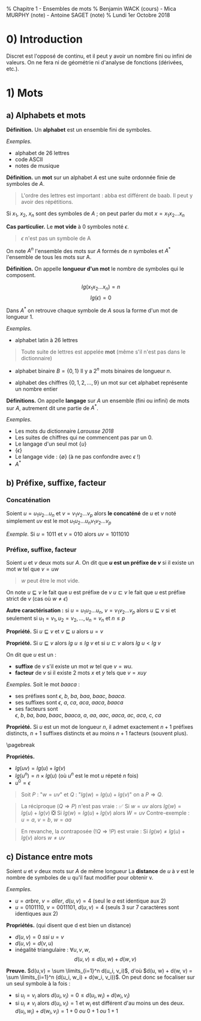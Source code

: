 % Chapitre 1 - Ensembles de mots
% Benjamin WACK (cours) - Mica MURPHY (note) - Antoine SAGET (note)
% Lundi 1er Octobre 2018

# 0) Introduction

Discret est l'opposé de continu, et il peut y avoir un nombre fini ou infini de valeurs. On ne fera ni de géométrie ni d'analyse de fonctions (dérivées, etc.).

# 1) Mots

## a) Alphabets et mots

**Définition.** Un **alphabet** est un ensemble fini de symboles.

*Exemples.*

- alphabet de 26 lettres
- code ASCII
- notes de musique

**Définition.** un **mot** sur un alphabet $A$ est une suite ordonnée finie de symboles de $A$.

>L'ordre des lettres est important : abba est différent de baab.
>Il peut y avoir des répétitions.


Si $x_1$, $x_2$, $x_n$ sont des symboles de $A$ ; on peut parler du mot $x=x_1x_2...x_n$

**Cas particulier.** Le **mot vide** à $0$ symboles noté $\epsilon$.

>$\epsilon$ n'est pas un symbole de A

On note $A^n$ l'ensemble des mots sur $A$ formés de $n$ symboles et $A^*$ l'ensemble de tous les mots sur A.

**Définition.** On appelle **longueur d'un mot** le nombre de symboles qui le composent.

$$lg(x_1x_2...x_n) = n$$
$$lg(\epsilon) = 0$$

Dans $A^*$ on retrouve chaque symbole de $A$ sous la forme d'un mot de longueur $1$.

*Exemples.*

- alphabet latin à 26 lettres

> Toute suite de lettres est appelée **mot** (même s'il n'est pas dans le dictionnaire)


- alphabet binaire $B=\{0, 1\}$
Il y a $2^n$ mots binaires de longueur $n$.

- alphabet des chiffres $\{0, 1, 2, \dots, 9\}$
un mot sur cet alphabet représente un nombre entier

**Définitions.** On appelle **langage** sur $A$ un ensemble (fini ou infini) de mots sur $A$, autrement dit une partie de $A^*$.

*Exemples.*

- Les mots du dictionnaire *Larousse 2018*
- Les suites de chiffres qui ne commencent pas par un $0$.
- Le langage d'un seul mot $\{u\}$
- $\{\epsilon\}$
- Le langage vide : $\{\emptyset\}$ (à ne pas confondre avec $\epsilon$ !)
- $A^*$

## b) Préfixe, suffixe, facteur

### Concaténation

Soient $u = u_1u_2 \dots u_n$ et $v = v_1v_2 \dots v_p$ alors **le concaténé** de $u$ et $v$ noté simplement $uv$ est le mot $u_1u_2 \dots u_nv_1v_2 \dots v_p$

*Exemple.* Si $u = 1011$ et $v = 010$ alors $uv = 1011010$

### Préfixe, suffixe, facteur

Soient $u$ et $v$ deux mots sur $A$. On dit que **$u$ est un préfixe de $v$** si il existe un mot $w$ tel que $v = uw$

> $w$ peut être le mot vide.

On note $u \sqsubseteq v$ le fait que $u$ est préfixe de $v$
$u \sqsubset v$ le fait que $u$ est préfixe strict de $v$ (cas où $w \neq \epsilon$)

**Autre caractérisation :** si $u = u_1u_2 \dots u_n$, $v = v_1v_2 \dots v_p$
alors $u \sqsubseteq v$ si et seulement si $u_1 = v_1, u_2 = v_2, \dots , u_n = v_n$ et $n \leq p$

**Propriété.** Si $u \sqsubseteq v$ et $v \sqsubseteq u$ alors $u=v$

**Propriété.** Si $u \sqsubseteq v$ alors $lg\ u \leq lg\ v$ et si $u \sqsubset v$ alors $lg\ u < lg\ v$

On dit que $u$ est un :

- **suffixe** de $v$ s'il existe un mot $w$ tel que $v=wu$.
- **facteur** de $v$ si il existe 2 mots $x$ et $y$ tels que $v = xuy$

*Exemples.* Soit le mot $baaca$ :

- ses préfixes sont $\epsilon,\ b,\ ba,\ baa,\ baac,\ baaca$.
- ses suffixes sont $\epsilon,\ a,\ ca,\ aca,\ aaca,\ baaca$
- ses facteurs sont $\epsilon,\ b,\ ba,\ baa,\ baac,\ baaca,\ a,\ aa,\ aac,\ aaca,\ ac,\ aca,\ c,\ ca$

**Propriété.** Si $u$ est un mot de longueur $n$, il admet exactement $n + 1$ préfixes distincts, $n + 1$ suffixes distincts et au moins $n + 1$ facteurs (souvent plus).

\pagebreak

**Propriétés.**

- $lg(uv) = lg(u) + lg(v)$
- $lg(u^n) = n \times lg(u)$ (où $u^n$ est le mot $u$ répeté $n$ fois)
- $u^0 = \epsilon$

>Soit $P$ : "$w=uv$" et $Q$ : "$lg(w) = lg(u) + lg(v)$" on a $P \Rightarrow Q$.

>La réciproque ($Q \Rightarrow P$) n'est pas vraie :
>:white_check_mark: Si $w = uv$ alors $lg(w) = lg(u) + lg(v)$
>:negative_squared_cross_mark: Si $lg(w) = lg(u) + lg(v)$ alors $W = uv$
>Contre-exemple : $u=a$, $v=b$, $w=aa$

>En revanche, la contraposée ($!Q \Rightarrow !P$) est vraie :
>Si $lg(w) \neq lg(u) + lg(v)$ alors $w \neq uv$

## c) Distance entre mots

Soient $u$ et $v$ deux mots sur $A$ de même longueur
La **distance** de $u$ à $v$ est le nombre de symboles de u qu'il faut modifier pour obtenir v.

*Exemples.*

- $u = arbre$, $v = aller$, $d(u, v) = 4$ (seul le $a$ est identique aux 2)
- $u = 0101110$, $v = 0011101$, $d(u, v) = 4$ (seuls $3$ sur $7$ caractères sont identiques aux 2)

**Propriétés.** (qui disent que d est bien un distance)

- $d(u, v) = 0$ *ssi* $u = v$
- $d(u, v) = d(v, u)$
- inégalité triangulaire : $\forall u, v, w,$
$$d(u, v) \leq d(u, w) + d(w, v)$$

**Preuve.** $d(u,v) =     \sum \limits_{i=1}^n d(u_i, v_i)$, d'où $d(u, w) + d(w, v) = \sum \limits_{i=1}^n (d(u_i, w_i) + d(w_i, v_i))$.
On peut donc se focaliser sur un seul symbole à la fois :
- si $u_i = v_i$ alors $d(u_i,v_i) = 0 \leq d(u_i,w_i) + d(w_i,v_i)$
- si $u_i \neq v_i$ alors $d(u_i, v_i) = 1$ et $w_i$ est différent d'au moins un des deux. $d(u_i, w_i) + d(w_i, v_i) = 1 + 0\ ou\ 0 + 1\ ou\ 1 + 1$
